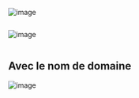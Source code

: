 ![image](images/one.PNG)
```

```

![image](images/two.PNG)
```

```
## Avec le nom de domaine
![image](images/aks.PNG)
```
```

